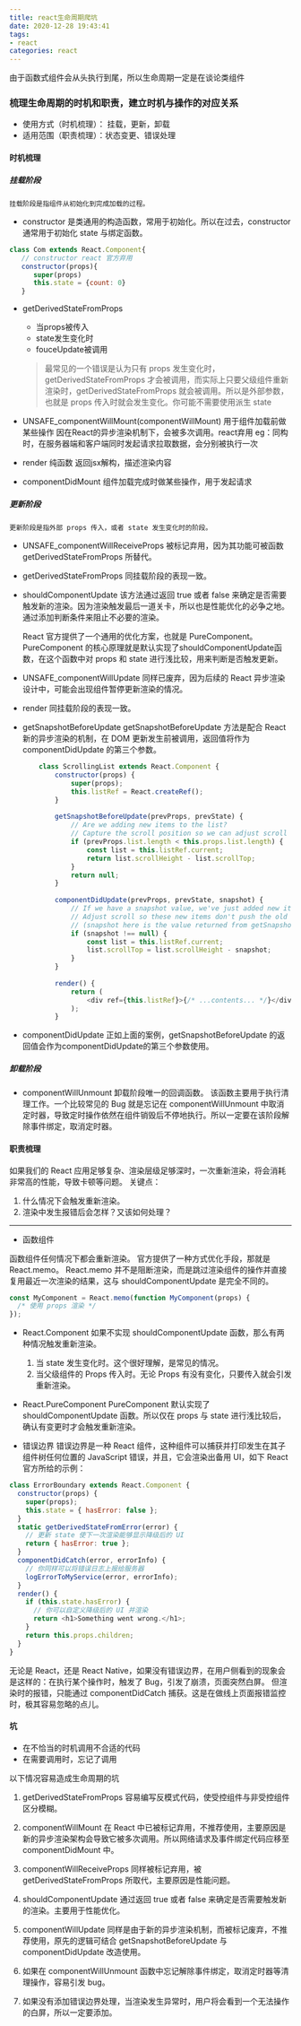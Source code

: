 ```yaml
---
title: react生命周期爬坑
date: 2020-12-28 19:43:41
tags:
- react
categories: react
---
```

由于函数式组件会从头执行到尾，所以生命周期一定是在谈论类组件
### 梳理生命周期的**时机**和**职责**，建立时机与操作的对应关系
  * 使用方式（时机梳理）： 挂载，更新，卸载
  * 适用范围（职责梳理）：状态变更、错误处理

#### 时机梳理

##### 挂载阶段
    挂载阶段是指组件从初始化到完成加载的过程。
* constructor 
    是类通用的构造函数，常用于初始化。所以在过去，constructor 通常用于初始化 state 与绑定函数。
```javascript
class Com extends React.Component{
   // constructor react 官方弃用
   constructor(props){
      super(props)   
      this.state = {count: 0}
   } 
```

* getDerivedStateFromProps
    * 当props被传入
    * state发生变化时
    * fouceUpdate被调用
    > 最常见的一个错误是认为只有 props 发生变化时，getDerivedStateFromProps 才会被调用，而实际上只要父级组件重新渲染时，getDerivedStateFromProps 就会被调用。所以是外部参数，也就是 props 传入时就会发生变化。你可能不需要使用派生 state

* UNSAFE_componentWillMount(componentWillMount)
    用于组件加载前做某些操作
    因在React的异步渲染机制下，会被多次调用。react弃用
    eg：同构时，在服务器端和客户端同时发起请求拉取数据，会分别被执行一次

* render 纯函数  返回jsx解构，描述渲染内容

* componentDidMount
    组件加载完成时做某些操作，用于发起请求

##### 更新阶段
    更新阶段是指外部 props 传入，或者 state 发生变化时的阶段。

* UNSAFE_componentWillReceiveProps
    被标记弃用，因为其功能可被函数 getDerivedStateFromProps 所替代。

* getDerivedStateFromProps
    同挂载阶段的表现一致。

* shouldComponentUpdate
    该方法通过返回 true 或者 false 来确定是否需要触发新的渲染。因为渲染触发最后一道关卡，所以也是性能优化的必争之地。通过添加判断条件来阻止不必要的渲染。

    React 官方提供了一个通用的优化方案，也就是 PureComponent。PureComponent 的核心原理就是默认实现了shouldComponentUpdate函数，在这个函数中对 props 和 state 进行浅比较，用来判断是否触发更新。 

* UNSAFE_componentWillUpdate
    同样已废弃，因为后续的 React 异步渲染设计中，可能会出现组件暂停更新渲染的情况。

* render
    同挂载阶段的表现一致。

* getSnapshotBeforeUpdate
    getSnapshotBeforeUpdate 方法是配合 React 新的异步渲染的机制，在 DOM 更新发生前被调用，返回值将作为 componentDidUpdate 的第三个参数。
    ```javascript
        class ScrollingList extends React.Component {
            constructor(props) {
                super(props);
                this.listRef = React.createRef();
            }
         
            getSnapshotBeforeUpdate(prevProps, prevState) {
                // Are we adding new items to the list?
                // Capture the scroll position so we can adjust scroll later.
                if (prevProps.list.length < this.props.list.length) {
                    const list = this.listRef.current;
                    return list.scrollHeight - list.scrollTop;
                }
                return null;
            }
         
            componentDidUpdate(prevProps, prevState, snapshot) {
                // If we have a snapshot value, we've just added new items.
                // Adjust scroll so these new items don't push the old ones out of view.
                // (snapshot here is the value returned from getSnapshotBeforeUpdate)
                if (snapshot !== null) {
                    const list = this.listRef.current;
                    list.scrollTop = list.scrollHeight - snapshot;
                }
            }
         
            render() {
                return (
                    <div ref={this.listRef}>{/* ...contents... */}</div>
                );
            }
    ```
* componentDidUpdate
    正如上面的案例，getSnapshotBeforeUpdate 的返回值会作为componentDidUpdate的第三个参数使用。

##### 卸载阶段

* componentWillUnmount
    卸载阶段唯一的回调函数。
    该函数主要用于执行清理工作。一个比较常见的 Bug 就是忘记在 componentWillUnmount 中取消定时器，导致定时操作依然在组件销毁后不停地执行。所以一定要在该阶段解除事件绑定，取消定时器。

    
#### 职责梳理

如果我们的 React 应用足够复杂、渲染层级足够深时，一次重新渲染，将会消耗非常高的性能，导致卡顿等问题。
关键点：
1. 什么情况下会触发重新渲染。
2. 渲染中发生报错后会怎样？又该如何处理？

----

* 函数组件

函数组件任何情况下都会重新渲染。
官方提供了一种方式优化手段，那就是 React.memo。
React.memo 并不是阻断渲染，而是跳过渲染组件的操作并直接复用最近一次渲染的结果，这与 shouldComponentUpdate 是完全不同的。
```javascript
const MyComponent = React.memo(function MyComponent(props) {
  /* 使用 props 渲染 */
});
```

* React.Component
    如果不实现 shouldComponentUpdate 函数，那么有两种情况触发重新渲染。
    1. 当 state 发生变化时。这个很好理解，是常见的情况。
    2. 当父级组件的 Props 传入时。无论 Props 有没有变化，只要传入就会引发重新渲染。

* React.PureComponent
    PureComponent 默认实现了 shouldComponentUpdate 函数。所以仅在 props 与 state 进行浅比较后，确认有变更时才会触发重新渲染。

* 错误边界
错误边界是一种 React 组件，这种组件可以捕获并打印发生在其子组件树任何位置的 JavaScript 错误，并且，它会渲染出备用 UI，如下 React 官方所给的示例：
```javascript
class ErrorBoundary extends React.Component {
  constructor(props) {
    super(props);
    this.state = { hasError: false };
  }
  static getDerivedStateFromError(error) {
    // 更新 state 使下一次渲染能够显示降级后的 UI
    return { hasError: true };
  }
  componentDidCatch(error, errorInfo) {
    // 你同样可以将错误日志上报给服务器
    logErrorToMyService(error, errorInfo);
  }
  render() {
    if (this.state.hasError) {
      // 你可以自定义降级后的 UI 并渲染
      return <h1>Something went wrong.</h1>;
    }
    return this.props.children; 
  }
}
```
无论是 React，还是 React Native，如果没有错误边界，在用户侧看到的现象会是这样的：在执行某个操作时，触发了 Bug，引发了崩溃，页面突然白屏。
但渲染时的报错，只能通过 componentDidCatch 捕获。这是在做线上页面报错监控时，极其容易忽略的点儿。


#### 坑
* 在不恰当的时机调用不合适的代码
* 在需要调用时，忘记了调用

以下情况容易造成生命周期的坑

1. getDerivedStateFromProps 容易编写反模式代码，使受控组件与非受控组件区分模糊。

2. componentWillMount 在 React 中已被标记弃用，不推荐使用，主要原因是新的异步渲染架构会导致它被多次调用。所以网络请求及事件绑定代码应移至 componentDidMount 中。

3. componentWillReceiveProps 同样被标记弃用，被 getDerivedStateFromProps 所取代，主要原因是性能问题。

4. shouldComponentUpdate 通过返回 true 或者 false 来确定是否需要触发新的渲染。主要用于性能优化。

5. componentWillUpdate 同样是由于新的异步渲染机制，而被标记废弃，不推荐使用，原先的逻辑可结合 getSnapshotBeforeUpdate 与 componentDidUpdate 改造使用。

6. 如果在 componentWillUnmount 函数中忘记解除事件绑定，取消定时器等清理操作，容易引发 bug。

7. 如果没有添加错误边界处理，当渲染发生异常时，用户将会看到一个无法操作的白屏，所以一定要添加。
  
